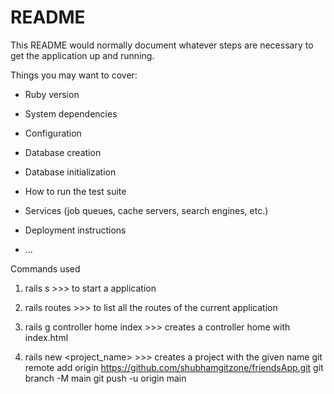 # README

This README would normally document whatever steps are necessary to get the
application up and running.

Things you may want to cover:

* Ruby version

* System dependencies

* Configuration

* Database creation

* Database initialization

* How to run the test suite

* Services (job queues, cache servers, search engines, etc.)

* Deployment instructions

* ...


Commands used 

1. rails s >>> to start a application
2. rails routes >>> to list all the routes of the current application
3. rails g controller home index >>> creates a controller home with index.html

4. rails new <project_name> >>> creates a project with the given name
git remote add origin https://github.com/shubhamgitzone/friendsApp.git
git branch -M main
git push -u origin main